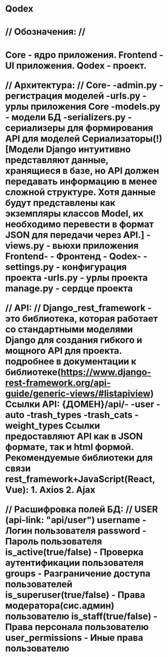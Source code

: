 # Qodex
<h1>// Обозначения: //<h1>
Core - ядро приложения.
Frontend - UI приложения.
Qodex - проект.


// Архитектура: //
Core-
    -admin.py - регистрация моделей
    -urls.py - урлы приложения Core
    -models.py - модели БД
    -serializers.py - сериализеры для формирования API для моделей
    Сериализаторы(!)
    [Модели Django интуитивно представляют данные, хранящиеся в базе, но API должен передавать 
    информацию в менее сложной структуре. Хотя данные будут представлены как экземпляры классов 
    Model, их необходимо перевести в формат JSON для передачи через API.]
    -views.py - вьюхи приложения
Frontend-
        - Фронтенд -
Qodex-
    -settings.py - конфигурация проекта
    -urls.py - урлы проекта
manage.py - сердце проекта


// API: //
Django_rest_framework - это библиотека, которая работает со стандартными моделями Django для создания гибкого и мощного API для проекта.
подробнее в документации к библиотеке(https://www.django-rest-framework.org/api-guide/generic-views/#listapiview)
Ссылки API: 
{ДОМЕН}/api/-
            -user
            -auto
            -trash_types
            -trash_cats
            -weight_types
Ссылки предоставляют API как в JSON формате, так и html формой.
Рекомендуемые библиотеки для связи rest_framework+JavaScript(React, Vue):
    1. Axios
    2. Ajax


// Расшифровка полей БД: //
    USER
(api-link: "api/user")
username - Логин пользователя
password - Пароль пользователя
is_active(true/false) - Проверка аутентификации пользователя
groups - Разграничение доступа пользователей
is_superuser(true/false) - Права модератора(сис.админ) пользователю
is_staff(true/false) - Права персонала пользователю
user_permissions - Иные права пользователю

